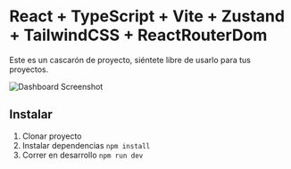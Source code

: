# React + TypeScript + Vite + Zustand + TailwindCSS + ReactRouterDom

Este es un cascarón de proyecto, siéntete libre de usarlo para tus proyectos.

<img src="https://github.com/oscarrodriguezbu/zustand-mini-curso/blob/main/public/screenshot.png?raw=true" alt="Dashboard Screenshot">



## Instalar

1. Clonar proyecto
2. Instalar dependencias ```npm install```
3. Correr en desarrollo ```npm run dev```

